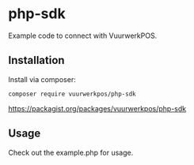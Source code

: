 # php-sdk
Example code to connect with VuurwerkPOS.
## Installation
Install via composer:
```
composer require vuurwerkpos/php-sdk
```

https://packagist.org/packages/vuurwerkpos/php-sdk
## Usage
Check out the example.php for usage.